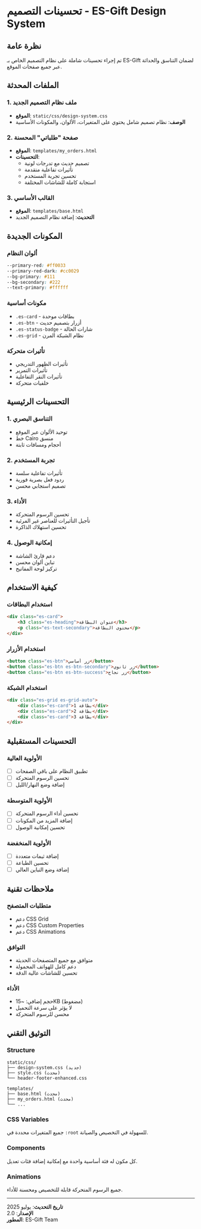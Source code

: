 # تحسينات التصميم - ES-Gift Design System

## نظرة عامة

تم إجراء تحسينات شاملة على نظام التصميم الخاص بـ ES-Gift لضمان التناسق والحداثة عبر جميع صفحات الموقع.

## الملفات المحدثة

### 1. ملف نظام التصميم الجديد
- **الموقع**: `static/css/design-system.css`
- **الوصف**: نظام تصميم شامل يحتوي على المتغيرات، الألوان، والمكونات الأساسية

### 2. صفحة "طلباتي" المحسنة
- **الموقع**: `templates/my_orders.html`
- **التحسينات**:
  - تصميم حديث مع تدرجات لونية
  - تأثيرات تفاعلية متقدمة
  - تحسين تجربة المستخدم
  - استجابة كاملة للشاشات المختلفة

### 3. القالب الأساسي
- **الموقع**: `templates/base.html`
- **التحديث**: إضافة نظام التصميم الجديد

## المكونات الجديدة

### ألوان النظام
```css
--primary-red: #ff0033
--primary-red-dark: #cc0029
--bg-primary: #111
--bg-secondary: #222
--text-primary: #ffffff
```

### مكونات أساسية
- `.es-card` - بطاقات موحدة
- `.es-btn` - أزرار بتصميم حديث
- `.es-status-badge` - شارات الحالة
- `.es-grid` - نظام الشبكة المرن

### تأثيرات متحركة
- تأثيرات الظهور التدريجي
- تأثيرات التمرير
- تأثيرات النقر التفاعلية
- خلفيات متحركة

## التحسينات الرئيسية

### 1. التناسق البصري
- توحيد الألوان عبر الموقع
- خط Cairo منسق
- أحجام ومسافات ثابتة

### 2. تجربة المستخدم
- تأثيرات تفاعلية سلسة
- ردود فعل بصرية فورية
- تصميم استجابي محسن

### 3. الأداء
- تحسين الرسوم المتحركة
- تأجيل التأثيرات للعناصر غير المرئية
- تحسين استهلاك الذاكرة

### 4. إمكانية الوصول
- دعم قارئ الشاشة
- تباين ألوان محسن
- تركيز لوحة المفاتيح

## كيفية الاستخدام

### استخدام البطاقات
```html
<div class="es-card">
    <h3 class="es-heading">عنوان البطاقة</h3>
    <p class="es-text-secondary">محتوى البطاقة</p>
</div>
```

### استخدام الأزرار
```html
<button class="es-btn">زر أساسي</button>
<button class="es-btn es-btn-secondary">زر ثانوي</button>
<button class="es-btn es-btn-success">زر نجاح</button>
```

### استخدام الشبكة
```html
<div class="es-grid es-grid-auto">
    <div class="es-card">بطاقة 1</div>
    <div class="es-card">بطاقة 2</div>
    <div class="es-card">بطاقة 3</div>
</div>
```

## التحسينات المستقبلية

### الأولوية العالية
- [ ] تطبيق النظام على باقي الصفحات
- [ ] تحسين الرسوم المتحركة
- [ ] إضافة وضع النهار/الليل

### الأولوية المتوسطة
- [ ] تحسين أداء الرسوم المتحركة
- [ ] إضافة المزيد من المكونات
- [ ] تحسين إمكانية الوصول

### الأولوية المنخفضة
- [ ] إضافة ثيمات متعددة
- [ ] تحسين الطباعة
- [ ] إضافة وضع التباين العالي

## ملاحظات تقنية

### متطلبات المتصفح
- دعم CSS Grid
- دعم CSS Custom Properties
- دعم CSS Animations

### التوافق
- متوافق مع جميع المتصفحات الحديثة
- دعم كامل للهواتف المحمولة
- تحسين للشاشات عالية الدقة

### الأداء
- حجم إضافي: ~15KB (مضغوط)
- لا يؤثر على سرعة التحميل
- محسن للرسوم المتحركة

## التوثيق التقني

### Structure
```
static/css/
├── design-system.css (جديد)
├── style.css (محدث)
└── header-footer-enhanced.css

templates/
├── base.html (محدث)
├── my_orders.html (محدث)
└── ...
```

### CSS Variables
جميع المتغيرات محددة في `:root` للسهولة في التخصيص والصيانة.

### Components
كل مكون له فئة أساسية واحدة مع إمكانية إضافة فئات تعديل.

### Animations
جميع الرسوم المتحركة قابلة للتخصيص ومحسنة للأداء.

---

**تاريخ التحديث**: يوليو 2025  
**الإصدار**: 2.0  
**المطور**: ES-Gift Team
